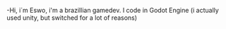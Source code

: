 -Hi, i´m Eswo, i'm a brazillian gamedev. I code in Godot Engine (i actually used unity, but switched for a lot of reasons)
